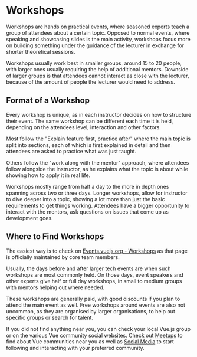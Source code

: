 # Workshops

 Workshops are hands on practical events, where seasoned experts teach a group of attendees about a certain topic. Opposed to normal events, where speaking and showcasing slides is the main activity, workshops focus more on building something under the guidance of the lecturer in exchange for shorter theoretical sessions.
 
 Workshops usually work best in smaller groups, around 15 to 20 people, with larger ones usually requiring the help of additional mentors. Downside of larger groups is that attendees cannot interact as close with the lecturer, because of the amount of people the lecturer would need to address.
  
## Format of a Workshop

Every workshop is unique, as in each instructor decides on how to structure their event. The same workshop can be different each time it is held, depending on the attendees level, interaction and other factors.

Most follow the "Explain feature first, practice after" where the main topic is split into sections, each of which is first explained in detail and then attendees are asked to practice what was just taught.

Others follow the "work along with the mentor" approach, where attendees follow alongside the instructor, as he explains what the topic is about while showing how to apply it in real life.

Workshops mostly range from half a day to the more in depth ones spanning across two or three days. Longer workshops, allow for instructor to dive deeper into a topic, showing a lot more than just the basic requirements to get things working. Attendees have a bigger opportunity to interact with the mentors, ask questions on issues that come up as development goes.

## Where to Find Workshops

The easiest way is to check on [Events.vuejs.org - Workshops](https://events.vuejs.org/events/#workshops) as that page is officially maintained by core team members.

Usually, the days before and after larger tech events are when such workshops are most commonly held. On those days, event speakers and other experts give half or full day workshops, in small to medium groups with mentors helping out where needed.

These workshops are generally paid, with good discounts if you plan to attend the main event as well. Free workshops around events are also not uncommon, as they are organised by larger organisations, to help out specific groups or search for talent.

If you did not find anything near you, you can check your local Vue.js group or on the various Vue community social websites. Check out [Meetups](../community/meetups.md) to find about Vue communities near you as well as [Social Media](../community/social-media.md) to start following and interacting with your preferred community.
